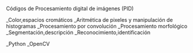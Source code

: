 Códigos de Procesamiento digital de imágenes (PID)

_Color,espacios cromáticos
_Aritmética de pixeles y manipulación de histogramas
_Procesamiento por convolución
_Procesamiento morfológico
_Segmentación,descripción
_Reconocimiento,identificación

_Python 
_OpenCV

